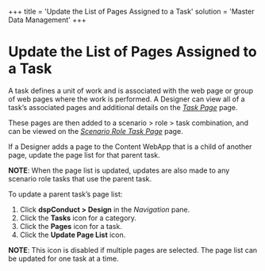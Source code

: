 +++
title = 'Update the List of Pages Assigned to a Task'
solution = 'Master Data Management'
+++

# Update the List of Pages Assigned to a Task

A task defines a unit of work and is associated with the web page or
group of web pages where the work is performed. A Designer can view all
of a task’s associated pages and additional details on the *[Task
Page](../Page_Desc/Task_Page_H)* page.

These pages are then added to a scenario \> role \> task combination,
and can be viewed on the *[Scenario Role Task
Page](../Page_Desc/Scenario_Role_Task_Page)* page.

If a Designer adds a page to the Content WebApp that is a child of
another page, update the page list for that parent task.

**NOTE**: When the page list is updated, updates are also made to any
scenario role tasks that use the parent task.

To update a parent task’s page list:

1.  Click **dspConduct \> Design** in the *Navigation* pane.
2.  Click the **Tasks** icon for a category.
3.  Click the **Pages** icon for a task.
4.  Click the **Update Page List** icon.

**NOTE**: This icon is disabled if multiple pages are selected. The page
list can be updated for one task at a time.
